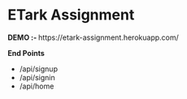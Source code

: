 <h1>ETark Assignment</h1>
<p><strong>DEMO :- </strong> https://etark-assignment.herokuapp.com/</p>
<p><strong>End Points</strong></p>
<ul>
   <li>/api/signup</li>
   <li>/api/signin</li>
   <li>/api/home</li>
</ul>
